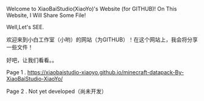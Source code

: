 Welcome to XiaoBaiStudio(XiaoYo)'s Website (for GITHUB)!
On This Website, I Will Share Some File!

Well,Let's SEE.

欢迎来到小白工作室（小哟）的网站（为GITHUB）！在这个网站上，我会将分享一些文件！

好吧，让我们看看。。


Page 1 . https://xiaobaistudio-xiaoyo.github.io/minecraft-datapack-By-XiaoBaiStudio-XiaoYo/

Page 2 . Not yet developed（尚未开发）
